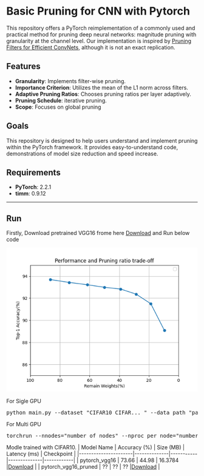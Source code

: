 # Basic Pruning for CNN with Pytorch
This repository offers a PyTorch reimplementation of a commonly used and practical method for pruning deep neural networks: magnitude pruning with granularity at the channel level. Our implementation is inspired by [Pruning Filters for Efficient ConvNets](https://arxiv.org/abs/1608.08710), although it is not an exact replication.

## Features
- **Granularity**: Implements filter-wise pruning.
- **Importance Criterion**: Utilizes the mean of the L1 norm across filters.
- **Adaptive Pruning Ratios**: Chooses pruning ratios per layer adaptively.
- **Pruning Schedule**: iterative pruning.
- **Scope**: Focuses on global pruning 

## Goals
This repository is designed to help users understand and implement pruning within the PyTorch framework. It provides easy-to-understand code, demonstrations of model size reduction and speed increase.

## Requirements
- **PyTorch**: 2.2.1
- **timm**: 0.9.12

____________________________________________________________________________________________
## Run
Firstly, Download pretrained VGG16 frome here [Download](https://drive.google.com/file/d/1XFD5oe5QH_09lE4C-7yMIJ8O6OflPKOX/view?usp=sharing) and Run below code

![Example Image](/images/acc_prune_trade_off.png "Example Image Titl")

For Sigle GPU
<pre>
python main.py --dataset "CIFAR10 CIFAR... " --data_path "path_to_data" --pretrained "path_to_pretrained_model" --device cuda --model vgg16 
</pre>

  
For Multi GPU
<pre>
torchrun --nnodes="number_of_nodes" --nproc_per_node="number_of_processes_per_node" main.py --dataset "CIFAR10 CIFAR... " --data_path "path_to_data" --pretrained "path_to_pretrained_model" --device cuda --model vgg16 --distributed 
</pre>


Modle trained with CIFAR10.
| Model Name           | Accuracy (%) | Size (MB) | Latency (ms) | Checkpoint |
|----------------------|--------------|-----------|--------------|------------|
| pytorch_vgg16  | 73.66        | 44.98     | 16.3784      |[Download](https://drive.google.com/file/d/1XFD5oe5QH_09lE4C-7yMIJ8O6OflPKOX/view?usp=sharing) |
| pytorch_vgg16_pruned  | ??      | ??     | ??     |[Download](https://drive.google.com/file/d/1B_cR5QlXdnpzGfaQcAGtFjV0d3kLctcJ/view?usp=sharing) |

